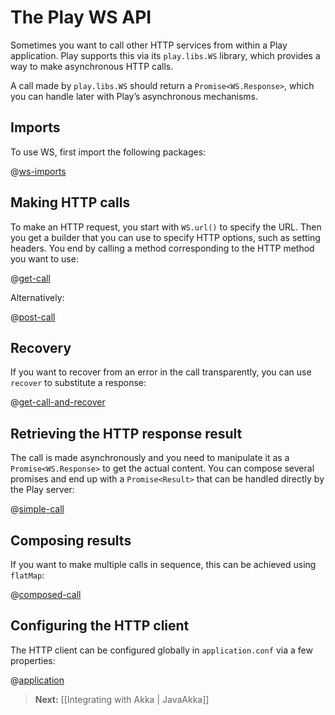 # The Play WS API

Sometimes you want to call other HTTP services from within a Play application. Play supports this via its `play.libs.WS` library, which provides a way to make asynchronous HTTP calls.

A call made by `play.libs.WS` should return a `Promise<WS.Response>`, which you can handle later with Play’s asynchronous mechanisms.

## Imports

To use WS, first import the following packages:

@[ws-imports](code/javaguide/ws/JavaWS.java)

## Making HTTP calls

To make an HTTP request, you start with `WS.url()` to specify the URL. Then you get a builder that you can use to specify HTTP options, such as setting headers. You end by calling a method corresponding to the HTTP method you want to use:

@[get-call](code/javaguide/ws/JavaWS.java)

Alternatively:

@[post-call](code/javaguide/ws/JavaWS.java)

## Recovery

If you want to recover from an error in the call transparently, you can use `recover` to substitute a response:

@[get-call-and-recover](code/javaguide/ws/JavaWS.java)

## Retrieving the HTTP response result

The call is made asynchronously and you need to manipulate it as a `Promise<WS.Response>` to get the actual content. You can compose several promises and end up with a `Promise<Result>` that can be handled directly by the Play server:

@[simple-call](code/javaguide/ws/JavaWS.java)


## Composing results

If you want to make multiple calls in sequence, this can be achieved using `flatMap`:

@[composed-call](code/javaguide/ws/JavaWS.java)

## Configuring the HTTP client

The HTTP client can be configured globally in `application.conf` via a few properties:

@[application](code/javaguide/ws/application.conf)

> **Next:** [[Integrating with Akka | JavaAkka]]